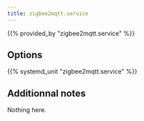 ```yaml
---
title: zigbee2mqtt.service
---
```


{{% provided_by "zigbee2mqtt.service" %}}

## Options

{{% systemd_unit "zigbee2mqtt.service" %}}

## Additionnal notes

Nothing here.